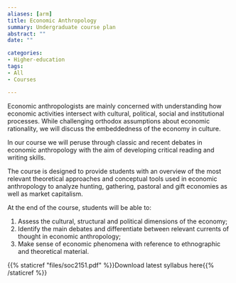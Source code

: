 ```yaml
---
aliases: [arm]
title: Economic Anthropology
summary: Undergraduate course plan
abstract: ""
date: ""

categories:
- Higher-education
tags:
- All
- Courses

---
```


Economic anthropologists are mainly concerned with understanding how economic activities intersect with cultural, political, social and institutional processes. While challenging orthodox assumptions about economic rationality, we will discuss the embeddedness of the economy in culture. 

In our course we will peruse through classic and recent debates in economic anthropology with the aim of developing critical reading and writing skills. 

The course is designed to provide students with an overview of the most relevant theoretical approaches and conceptual tools used in economic anthropology to analyze hunting, gathering, pastoral and gift economies as well as market capitalism.

At the end of the course, students will be able to:

1) Assess the cultural, structural and political dimensions of the economy;
2) Identify the main debates and differentiate between relevant currents of thought in economic anthropology;
3) Make sense of economic phenomena with reference to ethnographic and theoretical material. 


{{% staticref "files/soc2151.pdf" %}}Download latest syllabus here{{% /staticref %}}

